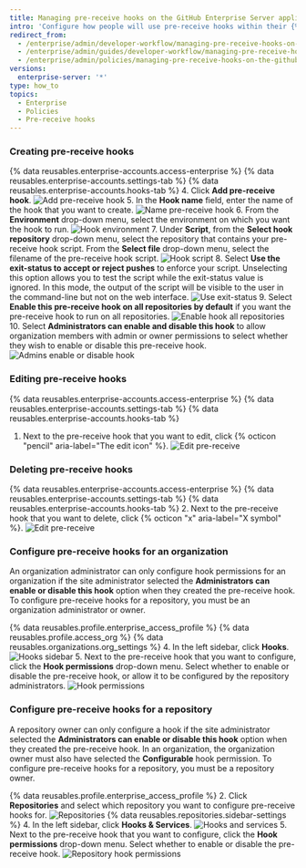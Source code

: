 ```yaml
---
title: Managing pre-receive hooks on the GitHub Enterprise Server appliance
intro: 'Configure how people will use pre-receive hooks within their {% data variables.product.prodname_ghe_server %} appliance.'
redirect_from:
  - /enterprise/admin/developer-workflow/managing-pre-receive-hooks-on-the-github-enterprise-server-appliance
  - /enterprise/admin/guides/developer-workflow/managing-pre-receive-hooks-on-the-github-enterprise-appliance/
  - /enterprise/admin/policies/managing-pre-receive-hooks-on-the-github-enterprise-server-appliance
versions:
  enterprise-server: '*'
type: how_to
topics:
  - Enterprise
  - Policies
  - Pre-receive hooks
---
```


### Creating pre-receive hooks

{% data reusables.enterprise-accounts.access-enterprise %}
{% data reusables.enterprise-accounts.settings-tab %}
{% data reusables.enterprise-accounts.hooks-tab %}
4. Click **Add pre-receive hook**. ![Add pre-receive hook](/assets/images/enterprise/site-admin-settings/add-pre-receive-hook.png)
5. In the **Hook name** field, enter the name of the hook that you want to create. ![Name pre-receive hook](/assets/images/enterprise/site-admin-settings/hook-name.png)
6. From the **Environment** drop-down menu, select the environment on which you want the hook to run. ![Hook environment](/assets/images/enterprise/site-admin-settings/environment.png)
7. Under **Script**, from the **Select hook repository** drop-down menu, select the repository that contains your pre-receive hook script. From the **Select file** drop-down menu, select the filename of the pre-receive hook script. ![Hook script](/assets/images/enterprise/site-admin-settings/hook-script.png)
8. Select **Use the exit-status to accept or reject pushes** to enforce your script. Unselecting this option allows you to test the script while the exit-status value is ignored. In this mode, the output of the script will be visible to the user in the command-line but not on the web interface. ![Use exit-status](/assets/images/enterprise/site-admin-settings/use-exit-status.png)
9. Select **Enable this pre-receive hook on all repositories by default** if you want the pre-receive hook to run on all repositories. ![Enable hook all repositories](/assets/images/enterprise/site-admin-settings/enable-hook-all-repos.png)
10. Select **Administrators can enable and disable this hook** to allow organization members with admin or owner permissions to select whether they wish to enable or disable this pre-receive hook. ![Admins enable or disable hook](/assets/images/enterprise/site-admin-settings/admins-enable-hook.png)

### Editing pre-receive hooks

{% data reusables.enterprise-accounts.access-enterprise %}
{% data reusables.enterprise-accounts.settings-tab %}
{% data reusables.enterprise-accounts.hooks-tab %}
1. Next to the pre-receive hook that you want to edit, click {% octicon "pencil" aria-label="The edit icon" %}. ![Edit pre-receive](/assets/images/enterprise/site-admin-settings/edit-pre-receive-hook.png)

### Deleting pre-receive hooks

{% data reusables.enterprise-accounts.access-enterprise %}
{% data reusables.enterprise-accounts.settings-tab %}
{% data reusables.enterprise-accounts.hooks-tab %}
2. Next to the pre-receive hook that you want to delete, click {% octicon "x" aria-label="X symbol" %}. ![Edit pre-receive](/assets/images/enterprise/site-admin-settings/delete-pre-receive-hook.png)

### Configure pre-receive hooks for an organization

An organization administrator can only configure hook permissions for an organization if the site administrator selected the **Administrators can enable or disable this hook** option when they created the pre-receive hook. To configure pre-receive hooks for a repository, you must be an organization administrator or owner.

{% data reusables.profile.enterprise_access_profile %}
{% data reusables.profile.access_org %}
{% data reusables.organizations.org_settings %}
4. In the left sidebar, click **Hooks**. ![Hooks sidebar](/assets/images/enterprise/orgs-and-teams/hooks-sidebar.png)
5. Next to the pre-receive hook that you want to configure, click the **Hook permissions** drop-down menu. Select whether to enable or disable the pre-receive hook, or allow it to be configured by the repository administrators. ![Hook permissions](/assets/images/enterprise/orgs-and-teams/hook-permissions.png)

### Configure pre-receive hooks for a repository

A repository owner can only configure a hook if the site administrator selected the **Administrators can enable or disable this hook** option when they created the pre-receive hook. In an organization, the organization owner must also have selected the **Configurable** hook permission. To configure pre-receive hooks for a repository, you must be a repository owner.

{% data reusables.profile.enterprise_access_profile %}
2. Click **Repositories** and select which repository you want to configure pre-receive hooks for. ![Repositories](/assets/images/enterprise/repos/repositories.png)
{% data reusables.repositories.sidebar-settings %}
4. In the left sidebar, click **Hooks & Services**. ![Hooks and services](/assets/images/enterprise/repos/hooks-services.png)
5. Next to the pre-receive hook that you want to configure, click the **Hook permissions** drop-down menu. Select whether to enable or disable the pre-receive hook. ![Repository hook permissions](/assets/images/enterprise/repos/repo-hook-permissions.png)
